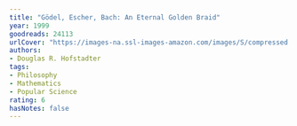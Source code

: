 ```yaml
---
title: "Gödel, Escher, Bach: An Eternal Golden Braid"
year: 1999
goodreads: 24113
urlCover: "https://images-na.ssl-images-amazon.com/images/S/compressed.photo.goodreads.com/books/1547125681i/24113.jpg"
authors:
- Douglas R. Hofstadter
tags:
- Philosophy
- Mathematics
- Popular Science
rating: 6
hasNotes: false
---
```

